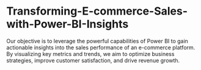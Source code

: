 # Transforming-E-commerce-Sales-with-Power-BI-Insights
Our objective is to leverage the powerful capabilities of Power BI to gain actionable insights into the sales performance of an e-commerce platform. By visualizing key metrics and trends, we aim to optimize business strategies, improve customer satisfaction, and drive revenue growth.
